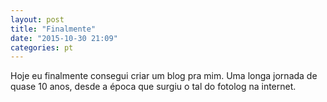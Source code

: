 ```yaml
---
layout: post
title: "Finalmente"
date: "2015-10-30 21:09"
categories: pt
---
```

Hoje eu finalmente consegui criar um blog pra mim. Uma longa jornada de quase 10 anos, desde a época que surgiu o tal do fotolog na internet.
